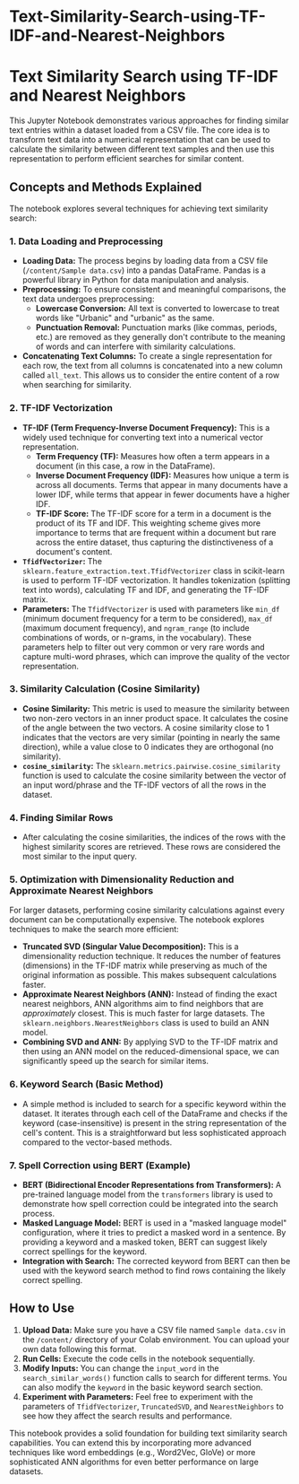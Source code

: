 # Text-Similarity-Search-using-TF-IDF-and-Nearest-Neighbors

# Text Similarity Search using TF-IDF and Nearest Neighbors

This Jupyter Notebook demonstrates various approaches for finding similar text entries within a dataset loaded from a CSV file. The core idea is to transform text data into a numerical representation that can be used to calculate the similarity between different text samples and then use this representation to perform efficient searches for similar content.

## Concepts and Methods Explained

The notebook explores several techniques for achieving text similarity search:

### 1. Data Loading and Preprocessing

*   **Loading Data:** The process begins by loading data from a CSV file (`/content/Sample data.csv`) into a pandas DataFrame. Pandas is a powerful library in Python for data manipulation and analysis.
*   **Preprocessing:** To ensure consistent and meaningful comparisons, the text data undergoes preprocessing:
    *   **Lowercase Conversion:** All text is converted to lowercase to treat words like "Urbanic" and "urbanic" as the same.
    *   **Punctuation Removal:** Punctuation marks (like commas, periods, etc.) are removed as they generally don't contribute to the meaning of words and can interfere with similarity calculations.
*   **Concatenating Text Columns:** To create a single representation for each row, the text from all columns is concatenated into a new column called `all_text`. This allows us to consider the entire content of a row when searching for similarity.

### 2. TF-IDF Vectorization

*   **TF-IDF (Term Frequency-Inverse Document Frequency):** This is a widely used technique for converting text into a numerical vector representation.
    *   **Term Frequency (TF):** Measures how often a term appears in a document (in this case, a row in the DataFrame).
    *   **Inverse Document Frequency (IDF):** Measures how unique a term is across all documents. Terms that appear in many documents have a lower IDF, while terms that appear in fewer documents have a higher IDF.
    *   **TF-IDF Score:** The TF-IDF score for a term in a document is the product of its TF and IDF. This weighting scheme gives more importance to terms that are frequent within a document but rare across the entire dataset, thus capturing the distinctiveness of a document's content.
*   **`TfidfVectorizer`:** The `sklearn.feature_extraction.text.TfidfVectorizer` class in scikit-learn is used to perform TF-IDF vectorization. It handles tokenization (splitting text into words), calculating TF and IDF, and generating the TF-IDF matrix.
*   **Parameters:** The `TfidfVectorizer` is used with parameters like `min_df` (minimum document frequency for a term to be considered), `max_df` (maximum document frequency), and `ngram_range` (to include combinations of words, or n-grams, in the vocabulary). These parameters help to filter out very common or very rare words and capture multi-word phrases, which can improve the quality of the vector representation.

### 3. Similarity Calculation (Cosine Similarity)

*   **Cosine Similarity:** This metric is used to measure the similarity between two non-zero vectors in an inner product space. It calculates the cosine of the angle between the two vectors. A cosine similarity close to 1 indicates that the vectors are very similar (pointing in nearly the same direction), while a value close to 0 indicates they are orthogonal (no similarity).
*   **`cosine_similarity`:** The `sklearn.metrics.pairwise.cosine_similarity` function is used to calculate the cosine similarity between the vector of an input word/phrase and the TF-IDF vectors of all the rows in the dataset.

### 4. Finding Similar Rows

*   After calculating the cosine similarities, the indices of the rows with the highest similarity scores are retrieved. These rows are considered the most similar to the input query.

### 5. Optimization with Dimensionality Reduction and Approximate Nearest Neighbors

For larger datasets, performing cosine similarity calculations against every document can be computationally expensive. The notebook explores techniques to make the search more efficient:

*   **Truncated SVD (Singular Value Decomposition):** This is a dimensionality reduction technique. It reduces the number of features (dimensions) in the TF-IDF matrix while preserving as much of the original information as possible. This makes subsequent calculations faster.
*   **Approximate Nearest Neighbors (ANN):** Instead of finding the exact nearest neighbors, ANN algorithms aim to find neighbors that are *approximately* closest. This is much faster for large datasets. The `sklearn.neighbors.NearestNeighbors` class is used to build an ANN model.
*   **Combining SVD and ANN:** By applying SVD to the TF-IDF matrix and then using an ANN model on the reduced-dimensional space, we can significantly speed up the search for similar items.

### 6. Keyword Search (Basic Method)

*   A simple method is included to search for a specific keyword within the dataset. It iterates through each cell of the DataFrame and checks if the keyword (case-insensitive) is present in the string representation of the cell's content. This is a straightforward but less sophisticated approach compared to the vector-based methods.

### 7. Spell Correction using BERT (Example)

*   **BERT (Bidirectional Encoder Representations from Transformers):** A pre-trained language model from the `transformers` library is used to demonstrate how spell correction could be integrated into the search process.
*   **Masked Language Model:** BERT is used in a "masked language model" configuration, where it tries to predict a masked word in a sentence. By providing a keyword and a masked token, BERT can suggest likely correct spellings for the keyword.
*   **Integration with Search:** The corrected keyword from BERT can then be used with the keyword search method to find rows containing the likely correct spelling.

## How to Use

1.  **Upload Data:** Make sure you have a CSV file named `Sample data.csv` in the `/content/` directory of your Colab environment. You can upload your own data following this format.
2.  **Run Cells:** Execute the code cells in the notebook sequentially.
3.  **Modify Inputs:** You can change the `input_word` in the `search_similar_words()` function calls to search for different terms. You can also modify the `keyword` in the basic keyword search section.
4.  **Experiment with Parameters:** Feel free to experiment with the parameters of `TfidfVectorizer`, `TruncatedSVD`, and `NearestNeighbors` to see how they affect the search results and performance.

This notebook provides a solid foundation for building text similarity search capabilities. You can extend this by incorporating more advanced techniques like word embeddings (e.g., Word2Vec, GloVe) or more sophisticated ANN algorithms for even better performance on large datasets.
